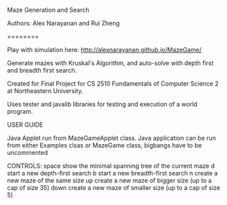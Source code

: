 Maze Generation and Search

Authors: Alex Narayanan and Rui Zheng

========

Play with simulation here: http://alexnarayanan.github.io/MazeGame/

Generate mazes with Kruskal's Algorithm, and auto-solve with depth first and breadth first search.

Created for Final Project for CS 2510 Fundamentals of Computer Science 2 at Northeastern University.

Uses tester and javalib libraries for testing and execution of a world program. 

USER GUIDE

Java Applet run from MazeGameApplet class.
Java application can be run from either Examples clsas or MazeGame class, bigbangs have to be uncommented

CONTROLS:
space           show the minimal spanning tree of the current maze
d               start a new depth-first search
b               start a new breadth-first search
n               create a new maze of the same size
up              create a new maze of bigger size (up to a cap of size 35)
down            create a new maze of smaller size (up to a cap of size 5)

